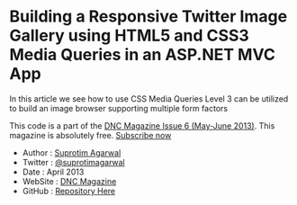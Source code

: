 Building a Responsive Twitter Image Gallery using HTML5 and CSS3 Media Queries in an ASP.NET MVC App
===========================

In this article we see how to use CSS Media Queries Level 3 can be utilized to build an image browser supporting multiple form factors

This code is a part of the [DNC Magazine Issue 6 (May-June 2013)](http://www.dotnetcurry.com/magazine/dnc-magazine-issue6.aspx). This magazine is absolutely free. [Subscribe now](http://www.dotnetcurry.com/magazine)

* Author  : [Suprotim Agarwal](http://www.dotnetcurry.com/)
* Twitter : [@suprotimagarwal](http://www.twitter.com/suprotimagarwal)
* Date    : April 2013
* WebSite : [DNC Magazine](http://www.dncmagazine.com)
* GitHub  : [Repository Here](https://github.com/dotnetcurry/css-media-queries-dncmag-06)
